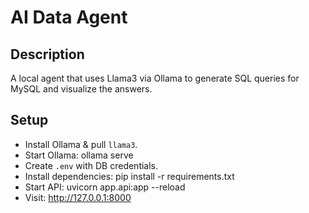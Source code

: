 # AI Data Agent

## Description
A local agent that uses Llama3 via Ollama to generate SQL queries for MySQL and visualize the answers.

## Setup
- Install Ollama & pull `llama3`.
- Start Ollama:
  ollama serve
- Create `.env` with DB credentials.
- Install dependencies:
  pip install -r requirements.txt
- Start API:
  uvicorn app.api:app --reload
- Visit: http://127.0.0.1:8000